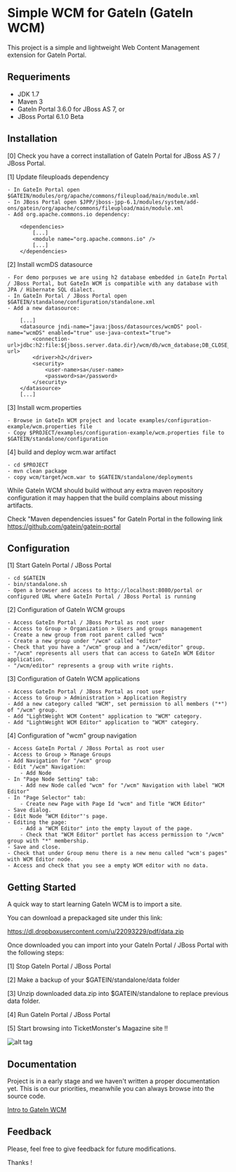 Simple WCM for GateIn (GateIn WCM)
==================================

This project is a simple and lightweight Web Content Management extension for GateIn Portal.

Requeriments
------------

- JDK 1.7
- Maven 3
- GateIn Portal 3.6.0 for JBoss AS 7, or
- JBoss Portal 6.1.0 Beta

Installation
------------

[0] Check you have a correct installation of GateIn Portal for JBoss AS 7 / JBoss Portal.

[1] Update fileuploads dependency

    - In GateIn Portal open $GATEIN/modules/org/apache/commons/fileupload/main/module.xml
    - In JBoss Portal open $JPP/jboss-jpp-6.1/modules/system/add-ons/gatein/org/apache/commons/fileupload/main/module.xml
    - Add org.apache.commons.io dependency:

        <dependencies>
            [...]
            <module name="org.apache.commons.io" />
            [...]
        </dependencies>

[2] Install wcmDS datasource

    - For demo porpuses we are using h2 database embedded in GateIn Portal / JBoss Portal, but GateIn WCM is compatible with any database with JPA / Hibernate SQL dialect.
    - In GateIn Portal / JBoss Portal open $GATEIN/standalone/configuration/standalone.xml
    - Add a new datasource:

        [...]
        <datasource jndi-name="java:jboss/datasources/wcmDS" pool-name="wcmDS" enabled="true" use-java-context="true">
            <connection-url>jdbc:h2:file:${jboss.server.data.dir}/wcm/db/wcm_database;DB_CLOSE_DELAY=-1;AUTO_SERVER=TRUE</connection-url>
            <driver>h2</driver>
            <security>
                <user-name>sa</user-name>
                <password>sa</password>
            </security>
        </datasource>
        [...]

[3] Install wcm.properties

    - Browse in GateIn WCM project and locate examples/configuration-example/wcm.properties file
    - Copy $PROJECT/examples/configuration-example/wcm.properties file to $GATEIN/standalone/configuration

[4] build and deploy wcm.war artifact

    - cd $PROJECT
    - mvn clean package
    - copy wcm/target/wcm.war to $GATEIN/standalone/deployments

While GateIn WCM should build without any extra maven repository configuration it may happen that the build complains about missing artifacts.

Check "Maven dependencies issues" for GateIn Portal in the following link https://github.com/gatein/gatein-portal

Configuration
-------------

[1] Start GateIn Portal / JBoss Portal

    - cd $GATEIN
    - bin/standalone.sh
    - Open a browser and access to http://localhost:8080/portal or configured URL where GateIn Portal / JBoss Portal is running

[2] Configuration of GateIn WCM groups

    - Access GateIn Portal / JBoss Portal as root user
    - Access to Group > Organization > Users and groups management
    - Create a new group from root parent called "wcm"
    - Create a new group under "/wcm" called "editor"
    - Check that you have a "/wcm" group and a "/wcm/editor" group.
    - "/wcm" represents all users that can access to GateIn WCM Editor application.
    - "/wcm/editor" represents a group with write rights.

[3] Configuration of GateIn WCM applications

    - Access GateIn Portal / JBoss Portal as root user
    - Access to Group > Administration > Application Registry
    - Add a new category called "WCM", set permission to all members ("*") of "/wcm" group.
    - Add "LightWeight WCM Content" application to "WCM" category.
    - Add "LightWeight WCM Editor" application to "WCM" category.

[4] Configuration of "wcm" group navigation

    - Access GateIn Portal / JBoss Portal as root user
    - Access to Group > Manage Groups
    - Add Navigation for "/wcm" group
    - Edit "/wcm" Navigation:
        - Add Node
    - In "Page Node Setting" tab:
        - Add new Node called "wcm" for "/wcm" Navigation with label "WCM Editor"
    - In "Page Selector" tab:
        - Create new Page with Page Id "wcm" and Title "WCM Editor"
    - Save dialog.
    - Edit Node "WCM Editor"'s page.
    - Editing the page:
        - Add a "WCM Editor" into the empty layout of the page.
        - Check that "WCM Editor" portlet has access permission to "/wcm" group with "*" membership.
    - Save and close.
    - Check that under Group menu there is a new menu called "wcm's pages" with WCM Editor node.
    - Access and check that you see a empty WCM editor with no data.

Getting Started
---------------

A quick way to start learning GateIn WCM is to import a site.

You can download a prepackaged site under this link:

https://dl.dropboxusercontent.com/u/22093229/pdf/data.zip

Once downloaded you can import into your GateIn Portal / JBoss Portal with the following steps:

[1] Stop GateIn Portal / JBoss Portal

[2] Make a backup of your $GATEIN/standalone/data folder

[3] Unzip downloaded data.zip into $GATEIN/standalone to replace previous data folder.

[4] Run GateIn Portal / JBoss Portal

[5] Start browsing into TicketMonster's Magazine site !!

![alt tag](https://raw.github.com/lucasponce/lwwcm/master/wcm-preview.png)

Documentation
-------------

Project is in a early stage and we haven't written a proper documentation yet.
This is on our priorities, meanwhile you can always browse into the source code.

[Intro to GateIn WCM](http://www.slideshare.net/ponceballesteros/gatein-lightweight-web-content-management)

Feedback
--------

Please, feel free to give feedback for future modifications.

Thanks !






